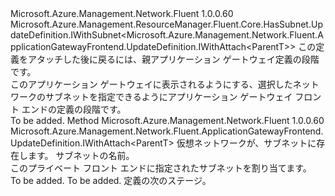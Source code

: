 <Type Name="IWithSubnet&lt;ParentT&gt;" FullName="Microsoft.Azure.Management.Network.Fluent.ApplicationGatewayFrontend.UpdateDefinition.IWithSubnet&lt;ParentT&gt;">
  <TypeSignature Language="C#" Value="public interface IWithSubnet&lt;ParentT&gt; : Microsoft.Azure.Management.ResourceManager.Fluent.Core.HasSubnet.UpdateDefinition.IWithSubnet&lt;Microsoft.Azure.Management.Network.Fluent.ApplicationGatewayFrontend.UpdateDefinition.IWithAttach&lt;ParentT&gt;&gt;" />
  <TypeSignature Language="ILAsm" Value=".class public interface auto ansi abstract IWithSubnet`1&lt;ParentT&gt; implements class Microsoft.Azure.Management.ResourceManager.Fluent.Core.HasSubnet.UpdateDefinition.IWithSubnet`1&lt;class Microsoft.Azure.Management.Network.Fluent.ApplicationGatewayFrontend.UpdateDefinition.IWithAttach`1&lt;!ParentT&gt;&gt;" />
  <TypeSignature Language="DocId" Value="T:Microsoft.Azure.Management.Network.Fluent.ApplicationGatewayFrontend.UpdateDefinition.IWithSubnet`1" />
  <TypeSignature Language="VB.NET" Value="Public Interface IWithSubnet(Of ParentT)&#xA;Implements IWithSubnet(Of IWithAttach(Of ParentT))" />
  <TypeSignature Language="F#" Value="type IWithSubnet&lt;'ParentT&gt; = interface&#xA;    interface IWithSubnet&lt;IWithAttach&lt;'ParentT&gt;&gt;" />
  <AssemblyInfo>
    <AssemblyName>Microsoft.Azure.Management.Network.Fluent</AssemblyName>
    <AssemblyVersion>1.0.0.60</AssemblyVersion>
  </AssemblyInfo>
  <TypeParameters>
    <TypeParameter Name="ParentT" />
  </TypeParameters>
  <Interfaces>
    <Interface>
      <InterfaceName>Microsoft.Azure.Management.ResourceManager.Fluent.Core.HasSubnet.UpdateDefinition.IWithSubnet&lt;Microsoft.Azure.Management.Network.Fluent.ApplicationGatewayFrontend.UpdateDefinition.IWithAttach&lt;ParentT&gt;&gt;</InterfaceName>
    </Interface>
  </Interfaces>
  <Docs>
    <typeparam name="ParentT">この定義をアタッチした後に戻るには、親アプリケーション ゲートウェイ定義の段階です。</typeparam>
    <summary>
            このアプリケーション ゲートウェイに表示されるようにする、選択したネットワークのサブネットを指定できるようにアプリケーション ゲートウェイ フロント エンドの定義の段階です。
            </summary>
    <remarks>To be added.</remarks>
  </Docs>
  <Members>
    <Member MemberName="WithExistingSubnet">
      <MemberSignature Language="C#" Value="public Microsoft.Azure.Management.Network.Fluent.ApplicationGatewayFrontend.UpdateDefinition.IWithAttach&lt;ParentT&gt; WithExistingSubnet (Microsoft.Azure.Management.Network.Fluent.INetwork network, string subnetName);" />
      <MemberSignature Language="ILAsm" Value=".method public hidebysig newslot virtual instance class Microsoft.Azure.Management.Network.Fluent.ApplicationGatewayFrontend.UpdateDefinition.IWithAttach`1&lt;!ParentT&gt; WithExistingSubnet(class Microsoft.Azure.Management.Network.Fluent.INetwork network, string subnetName) cil managed" />
      <MemberSignature Language="DocId" Value="M:Microsoft.Azure.Management.Network.Fluent.ApplicationGatewayFrontend.UpdateDefinition.IWithSubnet`1.WithExistingSubnet(Microsoft.Azure.Management.Network.Fluent.INetwork,System.String)" />
      <MemberSignature Language="VB.NET" Value="Public Function WithExistingSubnet (network As INetwork, subnetName As String) As IWithAttach(Of ParentT)" />
      <MemberSignature Language="F#" Value="abstract member WithExistingSubnet : Microsoft.Azure.Management.Network.Fluent.INetwork * string -&gt; Microsoft.Azure.Management.Network.Fluent.ApplicationGatewayFrontend.UpdateDefinition.IWithAttach&lt;'ParentT&gt;" Usage="iWithSubnet.WithExistingSubnet (network, subnetName)" />
      <MemberType>Method</MemberType>
      <AssemblyInfo>
        <AssemblyName>Microsoft.Azure.Management.Network.Fluent</AssemblyName>
        <AssemblyVersion>1.0.0.60</AssemblyVersion>
      </AssemblyInfo>
      <ReturnValue>
        <ReturnType>Microsoft.Azure.Management.Network.Fluent.ApplicationGatewayFrontend.UpdateDefinition.IWithAttach&lt;ParentT&gt;</ReturnType>
      </ReturnValue>
      <Parameters>
        <Parameter Name="network" Type="Microsoft.Azure.Management.Network.Fluent.INetwork" />
        <Parameter Name="subnetName" Type="System.String" />
      </Parameters>
      <Docs>
        <param name="network">仮想ネットワークが、サブネットに存在します。</param>
        <param name="subnetName">サブネットの名前。</param>
        <summary>
            このプライベート フロント エンドに指定されたサブネットを割り当てます。
            </summary>
        <returns>To be added.</returns>
        <remarks>To be added.</remarks>
        <return>定義の次のステージ。</return>
      </Docs>
    </Member>
  </Members>
</Type>